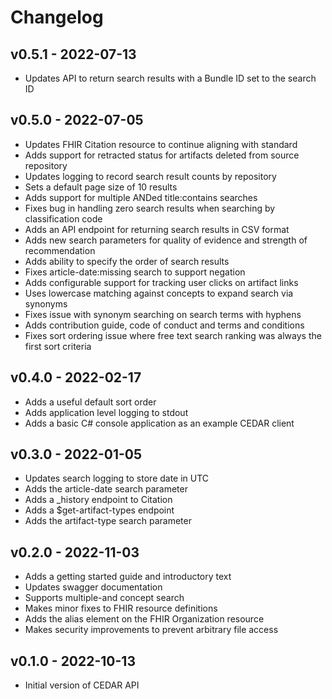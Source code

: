 # Changelog

## v0.5.1 - 2022-07-13

* Updates API to return search results with a Bundle ID set to the search ID

## v0.5.0 - 2022-07-05

* Updates FHIR Citation resource to continue aligning with standard
* Adds support for retracted status for artifacts deleted from source repository
* Updates logging to record search result counts by repository
* Sets a default page size of 10 results
* Adds support for multiple ANDed title:contains searches
* Fixes bug in handling zero search results when searching by classification code
* Adds an API endpoint for returning search results in CSV format
* Adds new search parameters for quality of evidence and strength of recommendation
* Adds ability to specify the order of search results
* Fixes article-date:missing search to support negation
* Adds configurable support for tracking user clicks on artifact links
* Uses lowercase matching against concepts to expand search via synonyms
* Fixes issue with synonym searching on search terms with hyphens
* Adds contribution guide, code of conduct and terms and conditions
* Fixes sort ordering issue where free text search ranking was always the first sort criteria

## v0.4.0 - 2022-02-17

* Adds a useful default sort order
* Adds application level logging to stdout
* Adds a basic C# console application as an example CEDAR client

## v0.3.0 - 2022-01-05

* Updates search logging to store date in UTC
* Adds the article-date search parameter
* Adds a _history endpoint to Citation
* Adds a $get-artifact-types endpoint
* Adds the artifact-type search parameter

## v0.2.0 - 2022-11-03

* Adds a getting started guide and introductory text
* Updates swagger documentation
* Supports multiple-and concept search
* Makes minor fixes to FHIR resource definitions
* Adds the alias element on the FHIR Organization resource
* Makes security improvements to prevent arbitrary file access

## v0.1.0 - 2022-10-13

* Initial version of CEDAR API
